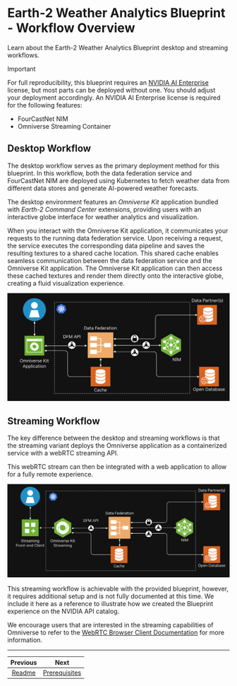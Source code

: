 # Earth-2 Weather Analytics Blueprint - Workflow Overview

Learn about the Earth-2 Weather Analytics Blueprint desktop and streaming workflows.

> [!IMPORTANT]
> For full reproducibility, this blueprint requires an [NVIDIA AI Enterprise](https://www.nvidia.com/en-us/ai/)
> license, but most parts can be deployed without one.
> You should adjust your deployment accordingly.
> An NVIDIA AI Enterprise license is required for the following features:
>
> - FourCastNet NIM
> - Omniverse Streaming Container

## Desktop Workflow

The desktop workflow serves as the primary deployment method for this blueprint.
In this workflow, both the data federation service and FourCastNet NIM are deployed
using Kubernetes to fetch weather data from different data stores and generate
AI-powered weather forecasts.

The desktop environment features an *Omniverse Kit* application bundled with
*Earth-2 Command Center* extensions, providing users with an interactive globe
interface for weather analytics and visualization.

When you interact with the Omniverse Kit application, it communicates your requests
to the running data federation service.
Upon receiving a request, the service executes the corresponding data pipeline and saves
the resulting textures to a shared cache location.
This shared cache enables seamless communication between the data federation service and
the Omniverse Kit application.
The Omniverse Kit application can then access these cached textures and render them
directly onto the interactive globe, creating a fluid visualization experience.

<div align="center">
<div align="center" style="max-width: 575px;">

![Desktop Workflow](./imgs/desktop_workflow.png)

</div>
</div>

## Streaming Workflow

The key difference between the desktop and streaming workflows is that the streaming
variant deploys the Omniverse application as a containerized service with a webRTC
streaming API.

This webRTC stream can then be integrated with a web application to allow for a fully
remote experience.

<div align="center">
<div style="max-width: 700px;">

![Streaming Workflow](./imgs/streaming_workflow.png)

</div>
</div>

This streaming workflow is achievable with the provided blueprint, however, it
requires additional setup and is not fully documented at this time.
We include it here as a reference to illustrate how we created the Blueprint
experience on the NVIDIA API catalog.

We encourage users that are interested in the streaming capabilities of Omniverse to
refer to the [WebRTC Browser Client Documentation](https://docs.omniverse.nvidia.com/extensions/latest/ext_livestream/webrtc.html)
for more information.

---
<div align="center">

| Previous | Next |
|:---------:|:-----:|
| [Readme](../README.md) | [Prerequisites](./01_prerequisites.md) |

</div>
